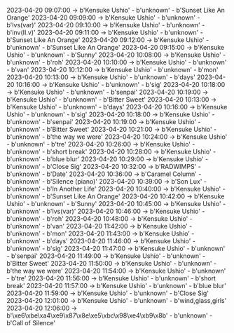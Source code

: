 2023-04-20 09:07:00 -> b'Kensuke Ushio' - b'unknown' - b'Sunset Like An Orange'
2023-04-20 09:09:00 -> b'Kensuke Ushio' - b'unknown' - b'lvs(var)'
2023-04-20 09:10:00 -> b'Kensuke Ushio' - b'unknown' - b'inv(II.v)'
2023-04-20 09:11:00 -> b'Kensuke Ushio' - b'unknown' - b'Sunset Like An Orange'
2023-04-20 09:12:00 -> b'Kensuke Ushio' - b'unknown' - b'Sunset Like An Orange'
2023-04-20 09:15:00 -> b'Kensuke Ushio' - b'unknown' - b'Sunny'
2023-04-20 10:08:00 -> b'Kensuke Ushio' - b'unknown' - b'roh'
2023-04-20 10:10:00 -> b'Kensuke Ushio' - b'unknown' - b'van'
2023-04-20 10:12:00 -> b'Kensuke Ushio' - b'unknown' - b'mon'
2023-04-20 10:13:00 -> b'Kensuke Ushio' - b'unknown' - b'days'
2023-04-20 10:16:00 -> b'Kensuke Ushio' - b'unknown' - b'sig'
2023-04-20 10:18:00 -> b'Kensuke Ushio' - b'unknown' - b'senpai'
2023-04-20 10:19:00 -> b'Kensuke Ushio' - b'unknown' - b'Bitter Sweet'
2023-04-20 10:13:00 -> b'Kensuke Ushio' - b'unknown' - b'days'
2023-04-20 10:16:00 -> b'Kensuke Ushio' - b'unknown' - b'sig'
2023-04-20 10:18:00 -> b'Kensuke Ushio' - b'unknown' - b'senpai'
2023-04-20 10:19:00 -> b'Kensuke Ushio' - b'unknown' - b'Bitter Sweet'
2023-04-20 10:21:00 -> b'Kensuke Ushio' - b'unknown' - b'the way we were'
2023-04-20 10:24:00 -> b'Kensuke Ushio' - b'unknown' - b'tre'
2023-04-20 10:26:00 -> b'Kensuke Ushio' - b'unknown' - b'short break'
2023-04-20 10:28:00 -> b'Kensuke Ushio' - b'unknown' - b'blue blur'
2023-04-20 10:29:00 -> b'Kensuke Ushio' - b'unknown' - b'Close Sig'
2023-04-20 10:32:00 -> b'RADWIMPS' - b'unknown' - b'Date'
2023-04-20 10:36:00 -> b'Caramel Column' - b'unknown' - b'Silence (piano)'
2023-04-20 10:39:00 -> b'Son Lux' - b'unknown' - b'In Another Life'
2023-04-20 10:40:00 -> b'Kensuke Ushio' - b'unknown' - b'Sunset Like An Orange'
2023-04-20 10:42:00 -> b'Kensuke Ushio' - b'unknown' - b'Sunny'
2023-04-20 10:45:00 -> b'Kensuke Ushio' - b'unknown' - b'lvs(var)'
2023-04-20 10:46:00 -> b'Kensuke Ushio' - b'unknown' - b'roh'
2023-04-20 10:48:00 -> b'Kensuke Ushio' - b'unknown' - b'van'
2023-04-20 11:42:00 -> b'Kensuke Ushio' - b'unknown' - b'mon'
2023-04-20 11:43:00 -> b'Kensuke Ushio' - b'unknown' - b'days'
2023-04-20 11:46:00 -> b'Kensuke Ushio' - b'unknown' - b'sig'
2023-04-20 11:47:00 -> b'Kensuke Ushio' - b'unknown' - b'senpai'
2023-04-20 11:49:00 -> b'Kensuke Ushio' - b'unknown' - b'Bitter Sweet'
2023-04-20 11:50:00 -> b'Kensuke Ushio' - b'unknown' - b'the way we were'
2023-04-20 11:54:00 -> b'Kensuke Ushio' - b'unknown' - b'tre'
2023-04-20 11:56:00 -> b'Kensuke Ushio' - b'unknown' - b'short break'
2023-04-20 11:57:00 -> b'Kensuke Ushio' - b'unknown' - b'blue blur'
2023-04-20 11:59:00 -> b'Kensuke Ushio' - b'unknown' - b'Close Sig'
2023-04-20 12:01:00 -> b'Kensuke Ushio' - b'unknown' - b'wind,glass,girls'
2023-04-20 12:06:00 -> b'\xe6\xbe\xa4\xe9\x87\x8e\xe5\xbc\x98\xe4\xb9\x8b' - b'unknown' - b'Call of Silence'
